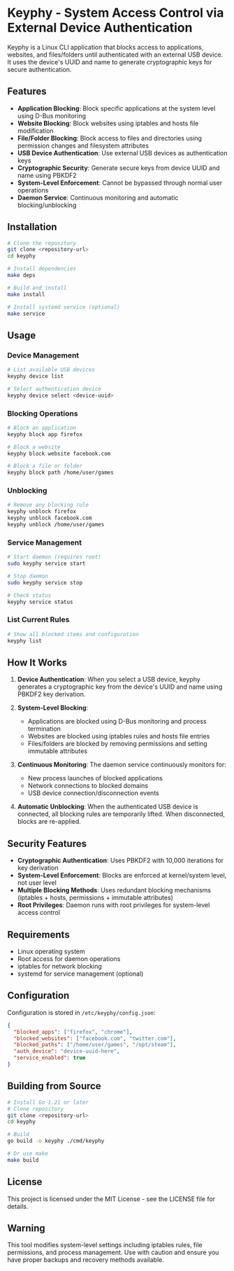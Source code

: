 # Keyphy - System Access Control via External Device Authentication

Keyphy is a Linux CLI application that blocks access to applications, websites, and files/folders until authenticated with an external USB device. It uses the device's UUID and name to generate cryptographic keys for secure authentication.

## Features

- **Application Blocking**: Block specific applications at the system level using D-Bus monitoring
- **Website Blocking**: Block websites using iptables and hosts file modification  
- **File/Folder Blocking**: Block access to files and directories using permission changes and filesystem attributes
- **USB Device Authentication**: Use external USB devices as authentication keys
- **Cryptographic Security**: Generate secure keys from device UUID and name using PBKDF2
- **System-Level Enforcement**: Cannot be bypassed through normal user operations
- **Daemon Service**: Continuous monitoring and automatic blocking/unblocking

## Installation

```bash
# Clone the repository
git clone <repository-url>
cd keyphy

# Install dependencies
make deps

# Build and install
make install

# Install systemd service (optional)
make service
```

## Usage

### Device Management

```bash
# List available USB devices
keyphy device list

# Select authentication device
keyphy device select <device-uuid>
```

### Blocking Operations

```bash
# Block an application
keyphy block app firefox

# Block a website
keyphy block website facebook.com

# Block a file or folder
keyphy block path /home/user/games
```

### Unblocking

```bash
# Remove any blocking rule
keyphy unblock firefox
keyphy unblock facebook.com
keyphy unblock /home/user/games
```

### Service Management

```bash
# Start daemon (requires root)
sudo keyphy service start

# Stop daemon
sudo keyphy service stop

# Check status
keyphy service status
```

### List Current Rules

```bash
# Show all blocked items and configuration
keyphy list
```

## How It Works

1. **Device Authentication**: When you select a USB device, keyphy generates a cryptographic key from the device's UUID and name using PBKDF2 key derivation.

2. **System-Level Blocking**: 
   - Applications are blocked using D-Bus monitoring and process termination
   - Websites are blocked using iptables rules and hosts file entries
   - Files/folders are blocked by removing permissions and setting immutable attributes

3. **Continuous Monitoring**: The daemon service continuously monitors for:
   - New process launches of blocked applications
   - Network connections to blocked domains
   - USB device connection/disconnection events

4. **Automatic Unblocking**: When the authenticated USB device is connected, all blocking rules are temporarily lifted. When disconnected, blocks are re-applied.

## Security Features

- **Cryptographic Authentication**: Uses PBKDF2 with 10,000 iterations for key derivation
- **System-Level Enforcement**: Blocks are enforced at kernel/system level, not user level
- **Multiple Blocking Methods**: Uses redundant blocking mechanisms (iptables + hosts, permissions + immutable attributes)
- **Root Privileges**: Daemon runs with root privileges for system-level access control

## Requirements

- Linux operating system
- Root access for daemon operations
- iptables for network blocking
- systemd for service management (optional)

## Configuration

Configuration is stored in `/etc/keyphy/config.json`:

```json
{
  "blocked_apps": ["firefox", "chrome"],
  "blocked_websites": ["facebook.com", "twitter.com"],
  "blocked_paths": ["/home/user/games", "/opt/steam"],
  "auth_device": "device-uuid-here",
  "service_enabled": true
}
```

## Building from Source

```bash
# Install Go 1.21 or later
# Clone repository
git clone <repository-url>
cd keyphy

# Build
go build -o keyphy ./cmd/keyphy

# Or use make
make build
```

## License

This project is licensed under the MIT License - see the LICENSE file for details.

## Warning

This tool modifies system-level settings including iptables rules, file permissions, and process management. Use with caution and ensure you have proper backups and recovery methods available.